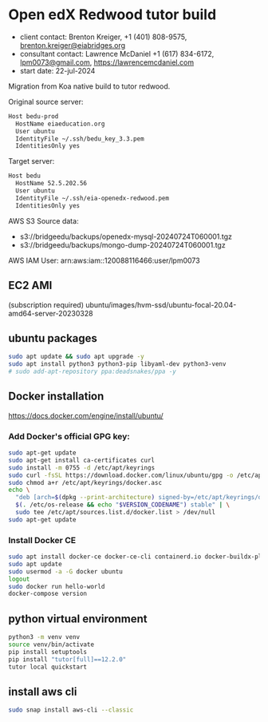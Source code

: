 # Open edX Redwood tutor build

- client contact: Brenton Kreiger, +1 (401) 808-9575, brenton.kreiger@eiabridges.org
- consultant contact: Lawrence McDaniel +1 (617) 834-6172, lpm0073@gmail.com, https://lawrencemcdaniel.com
- start date: 22-jul-2024

Migration from Koa native build to tutor redwood.

Original source server:

```bash
Host bedu-prod
  HostName eiaeducation.org
  User ubuntu
  IdentityFile ~/.ssh/bedu_key_3.3.pem
  IdentitiesOnly yes
```

Target server:

```bash
Host bedu
  HostName 52.5.202.56
  User ubuntu
  IdentityFile ~/.ssh/eia-openedx-redwood.pem
  IdentitiesOnly yes
```

AWS S3 Source data:

- s3://bridgeedu/backups/openedx-mysql-20240724T060001.tgz
- s3://bridgeedu/backups/mongo-dump-20240724T060001.tgz

AWS IAM User: arn:aws:iam::120088116466:user/lpm0073


## EC2 AMI

(subscription required)
ubuntu/images/hvm-ssd/ubuntu-focal-20.04-amd64-server-20230328

## ubuntu packages

```bash
sudo apt update && sudo apt upgrade -y
sudo apt install python3 python3-pip libyaml-dev python3-venv
# sudo add-apt-repository ppa:deadsnakes/ppa -y
```

## Docker installation

https://docs.docker.com/engine/install/ubuntu/

### Add Docker's official GPG key:

```bash
sudo apt-get update
sudo apt-get install ca-certificates curl
sudo install -m 0755 -d /etc/apt/keyrings
sudo curl -fsSL https://download.docker.com/linux/ubuntu/gpg -o /etc/apt/keyrings/docker.asc
sudo chmod a+r /etc/apt/keyrings/docker.asc
echo \
  "deb [arch=$(dpkg --print-architecture) signed-by=/etc/apt/keyrings/docker.asc] https://download.docker.com/linux/ubuntu \
  $(. /etc/os-release && echo "$VERSION_CODENAME") stable" | \
  sudo tee /etc/apt/sources.list.d/docker.list > /dev/null
sudo apt-get update
```

### Install Docker CE

```bash
sudo apt install docker-ce docker-ce-cli containerd.io docker-buildx-plugin docker-compose
sudo apt update
sudo usermod -a -G docker ubuntu
logout
sudo docker run hello-world
docker-compose version
```

## python virtual environment

```bash
python3 -m venv venv
source venv/bin/activate
pip install setuptools
pip install "tutor[full]==12.2.0"
tutor local quickstart
```

## install aws cli

```bash
sudo snap install aws-cli --classic
```
